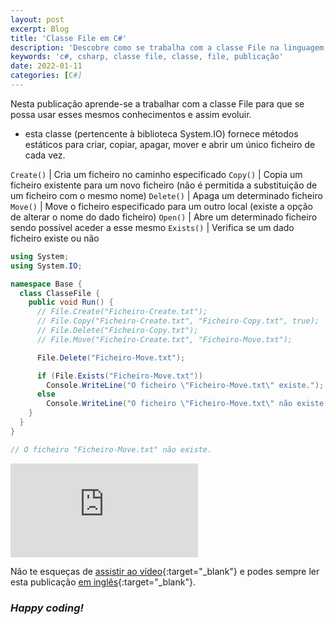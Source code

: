 ```yaml
---
layout: post
excerpt: Blog
title: 'Classe File em C#'
description: 'Descobre como se trabalha com a classe File na linguagem de programação C#. Obtém respostas às tuas dúvidas com a teoria e os exemplos apresentados.'
keywords: 'c#, csharp, classe file, classe, file, publicação'
date: 2022-01-11
categories: [C#]
---
```


Nesta publicação aprende-se a trabalhar com a classe File para que se possa usar esses mesmos conhecimentos e assim evoluir.

- esta classe (pertencente à biblioteca System.IO) fornece métodos estáticos para criar, copiar, apagar, mover e abrir um único ficheiro de cada vez.

`Create()` | Cria um ficheiro no caminho especificado
`Copy()` | Copia um ficheiro existente para um novo ficheiro (não é permitida a substituição de um ficheiro com o mesmo nome)
`Delete()` | Apaga um determinado ficheiro
`Move()` | Move o ficheiro especificado para um outro local (existe a opção de alterar o nome do dado ficheiro)
`Open()` | Abre um determinado ficheiro sendo possível aceder a esse mesmo
`Exists()` | Verifica se um dado ficheiro existe ou não

```csharp
using System;
using System.IO;

namespace Base {
  class ClasseFile {
    public void Run() {
      // File.Create("Ficheiro-Create.txt");
      // File.Copy("Ficheiro-Create.txt", "Ficheiro-Copy.txt", true);
      // File.Delete("Ficheiro-Copy.txt");
      // File.Move("Ficheiro-Create.txt", "Ficheiro-Move.txt");

      File.Delete("Ficheiro-Move.txt");

      if (File.Exists("Ficheiro-Move.txt"))
        Console.WriteLine("O ficheiro \"Ficheiro-Move.txt\" existe.");
      else
        Console.WriteLine("O ficheiro \"Ficheiro-Move.txt\" não existe.");
    }
  }
}

// O ficheiro "Ficheiro-Move.txt" não existe.
```

<div class="video-container">
  <iframe src="https://www.youtube.com/embed/jW8uXGlFwZo" frameborder="0" allowfullscreen></iframe>
</div>

Não te esqueças de [assistir ao vídeo](https://youtu.be/jW8uXGlFwZo){:target="\_blank"} e podes sempre ler esta publicação [em inglês](https://nelsonsilvadev.com/blog/20220111/file-class-in-csharp/){:target="\_blank"}.

### _Happy coding!_
